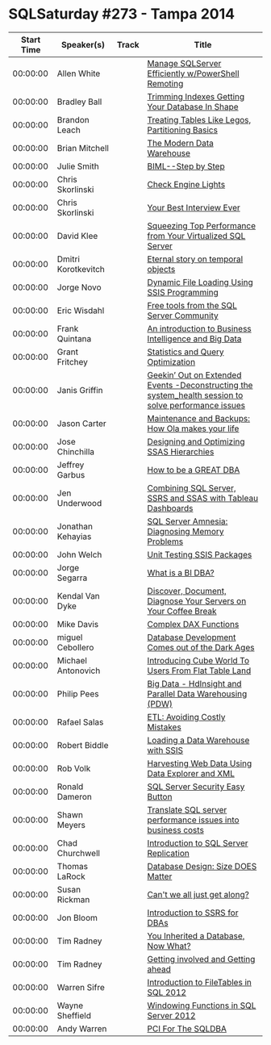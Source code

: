 # SQLSaturday #273 - Tampa 2014
Start Time|Speaker(s)|Track|Title
---|---|---|---
00:00:00|Allen White||[Manage SQLServer Efficiently w/PowerShell Remoting](10041.md)
00:00:00|Bradley Ball||[Trimming Indexes Getting Your Database In Shape](10148.md)
00:00:00|Brandon Leach||[Treating Tables Like Legos, Partitioning Basics](10674.md)
00:00:00|Brian Mitchell||[The Modern Data Warehouse](10758.md)
00:00:00|Julie Smith||[BIML--Step by Step](11114.md)
00:00:00|Chris Skorlinski||[Check Engine Lights](11560.md)
00:00:00|Chris Skorlinski||[Your Best Interview Ever](11561.md)
00:00:00|David Klee||[Squeezing Top Performance from Your Virtualized SQL Server](12535.md)
00:00:00|Dmitri Korotkevitch||[Eternal story on temporal objects](13279.md)
00:00:00|Jorge Novo||[Dynamic File Loading Using SSIS Programming ](13984.md)
00:00:00|Eric Wisdahl||[Free tools from the SQL Server Community](14019.md)
00:00:00|Frank Quintana||[An introduction to Business Intelligence and Big Data](14310.md)
00:00:00|Grant Fritchey||[Statistics and Query Optimization](14732.md)
00:00:00|Janis Griffin||[Geekin’ Out on Extended Events -Deconstructing the system_health session to solve performance issues](15690.md)
00:00:00|Jason Carter||[Maintenance and Backups:  How Ola makes your life ](15790.md)
00:00:00|Jose Chinchilla||[Designing and Optimizing SSAS Hierarchies](16116.md)
00:00:00|Jeffrey Garbus||[How to be a GREAT DBA](16308.md)
00:00:00|Jen Underwood||[Combining SQL Server, SSRS and SSAS with Tableau Dashboards ](16514.md)
00:00:00|Jonathan Kehayias||[SQL Server Amnesia: Diagnosing Memory Problems](17051.md)
00:00:00|John Welch||[Unit Testing SSIS Packages](17208.md)
00:00:00|Jorge Segarra||[What is a BI DBA?](17400.md)
00:00:00|Kendal Van Dyke||[Discover, Document,  Diagnose Your Servers on Your Coffee Break](18068.md)
00:00:00|Mike Davis||[Complex DAX Functions](19967.md)
00:00:00|miguel Cebollero||[Database Development Comes out of the Dark Ages](20416.md)
00:00:00|Michael Antonovich||[Introducing Cube World To Users From Flat Table Land](20478.md)
00:00:00|Philip Pees||[Big Data - HdInsight and Parallel Data Warehousing (PDW) ](22247.md)
00:00:00|Rafael Salas||[ETL: Avoiding Costly Mistakes](22960.md)
00:00:00|Robert Biddle||[Loading a Data Warehouse with SSIS](23147.md)
00:00:00|Rob Volk||[Harvesting Web Data Using Data Explorer and XML](23266.md)
00:00:00|Ronald Dameron||[SQL Server Security Easy Button](23438.md)
00:00:00|Shawn Meyers||[Translate SQL server performance issues into business costs](24629.md)
00:00:00|Chad Churchwell||[Introduction to SQL Server Replication](24917.md)
00:00:00|Thomas LaRock||[Database Design: Size DOES Matter](25137.md)
00:00:00|Susan Rickman||[Can't we all just get along?](25887.md)
00:00:00|Jon Bloom||[Introduction to SSRS for DBAs ](26015.md)
00:00:00|Tim Radney||[You Inherited a Database, Now What?](26706.md)
00:00:00|Tim Radney||[Getting involved and Getting ahead](26708.md)
00:00:00|Warren Sifre||[Introduction to FileTables in SQL 2012](27561.md)
00:00:00|Wayne Sheffield||[Windowing Functions in SQL Server 2012](27683.md)
00:00:00|Andy Warren||[PCI For The SQLDBA](9574.md)
